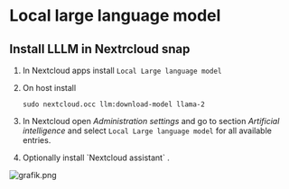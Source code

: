# Local large language model

## Install LLLM in Nextrcloud snap

1. In Nextcloud apps install `Local Large language model` 
2. On host install 

   ```
   sudo nextcloud.occ llm:download-model llama-2
   ```
3. In Nextcloud open *Administration settings* and go to section *Artificial intelligence* and select `Local Large language model` for all available entries.
4. Optionally install \`Nextcloud assistant\` .

![grafik.png](.attachments.190/grafik.png)